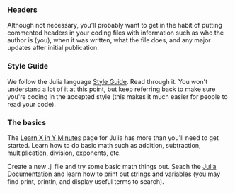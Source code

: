 ### Headers
Although not necessary, you'll probably want to get in the habit of putting commented headers in your coding files with information such as who the author is (you), when it was written, what the file does, and any major updates after initial publication.

### Style Guide
We follow the Julia language [Style Guide](https://docs.julialang.org/en/v1/manual/style-guide/index.html). Read through it. You won't understand a lot of it at this point, but keep referring back to make sure you're coding in the accepted style (this makes it much easier for people to read your code).

### The basics
The [Learn X in Y Minutes](https://learnxinyminutes.com/docs/julia/) page for Julia has more than you'll need to get started.  Learn how to do basic math such as addition, subtraction, multiplication, division, exponents, etc.

Create a new .jl file and try some basic math things out. Seach the [Julia Documentation](https://docs.julialang.org/en/v1/index.html) and learn how to print out strings and variables (you may find print, println, and display useful terms to search).